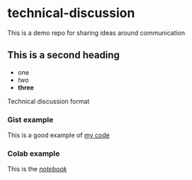 # technical-discussion
This is a demo repo for sharing ideas around communication

## This is a second heading

* one
* *two*
* **three**

Technical discussion format

### Gist example

This is a good example of [my code](https://gist.github.com/diegoecon-ai/12c835700bf82e4e555c320157b20b5f)

### Colab example

This is the [*notebook*](https://github.com/diegoecon-ai/technical-discussion/blob/main/technical_docs.ipynb)
